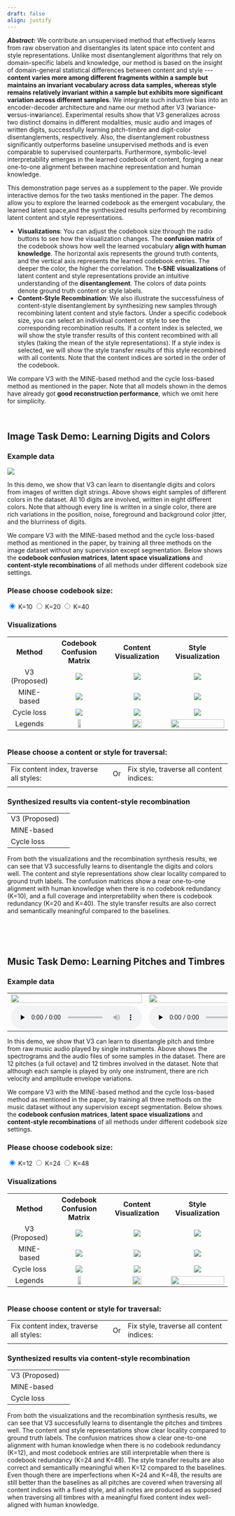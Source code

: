 ```yaml
---
draft: false
align: justify
---
```


<!-- <div style="text-align: justify;"> -->

***Abstract:*** <span class="lowlight-gray">
    We contribute an unsupervised method that effectively learns from raw observation and disentangles its latent space into content and style representations. Unlike most disentanglement algorithms that rely on domain-specific labels and knowledge, our method is based on the insight of domain-general statistical differences between content and style --- **content varies more among different fragments within a sample but maintains an invariant vocabulary across data samples, whereas style remains relatively invariant within a sample but exhibits more significant variation across different samples**. We integrate such inductive bias into an encoder-decoder architecture and name our method after V3 (**v**ariance-**v**ersus-in**v**ariance). Experimental results show that V3 generalizes across two distinct domains in different modalities, music audio and images of written digits, successfully learning pitch-timbre and digit-color disentanglements, respectively. Also, the disentanglement robustness significantly outperforms baseline unsupervised methods and is even comparable to supervised counterparts. Furthermore, symbolic-level interpretability emerges in the learned codebook of content, forging a near one-to-one alignment between machine representation and human knowledge.
</span>


This demonstration page serves as a supplement to the paper. We provide interactive demos for the two tasks mentioned in the paper. The demos allow you to explore the learned codebook as the emergent vocabulary, the learned latent space,and the synthesized results performed by recombining latent content and style representations.
- **Visualizations**: You can adjust the codebook size through the radio buttons to see how the visualization changes. The **confusion matrix** of the codebook shows how well the learned vocabulary **align with human knowledge**. The horizontal axis represents the ground truth contents, and the vertical axis represents the learned codebook entries. The deeper the color, the higher the correlation. The **t-SNE visualizations** of latent content and style representations provide an intuitive understanding of the **disentanglement**. The colors of data points denote ground truth content or style labels.
- **Content-Style Recombination**: We also illustrate the successfulness of content-style disentanglement by synthesizing new samples through recombining latent content and style factors. Under a specific codebook size, you can select an individual content or style to see the corresponding recombination results. If a content index is selected, we will show the style transfer results of this content recombined with all styles (taking the mean of the style representations). If a style index is selected, we will show the style transfer results of this style recombined with all contents. Note that the content indices are sorted in the order of the codebook.

We compare V3 with the MINE-based method and the cycle loss-based method as mentioned in the paper. Note that all models shown in the demos have already got **good reconstruction performance**, which we omit here for simplicity.

<br>

## Image Task Demo: Learning Digits and Colors
<a id="image"></a>

<div class="taskdemo-container">
    <h3>Example data</h3>
    <image src="image_data_sample.svg" style="display: ">
</div>

In this demo, we show that V3 can learn to disentangle digits and colors from images of written digit strings. Above shows eight samples of different colors in the dataset. All 10 digits are involved, written in eight different colors. Note that although every line is written in a single color, there are rich variations in the position, noise, foreground and background color jitter, and the blurriness of digits.

We compare V3 with the MINE-based method and the cycle loss-based method as mentioned in the paper, by training all three methods on the image dataset without any supervision except segmentation. Below shows the **codebook confusion matrices**, **latent space visualizations** and **content-style recombinations** of all methods under different codebook size settings.

<div class="taskdemo-container">
    <h3>Please choose codebook size:</h3> 
    <input type="radio" value="10" checked="checked" name="image_codebook"> <!--checked设置默认选中-->
    K=10
    <input type="radio" value="20" name="image_codebook">
    K=20
    <input type="radio" value="40" name="image_codebook">
    K=40
    <br>
    <h3>Visualizations</h3>
    <table style="text-align: center; margin:auto">
        <tr>
            <th>Method</td>
            <th style="width: 33%">Codebook Confusion Matrix</td>
            <th style="width: 33%">Content Visualization</td>
            <th style="width: 33%">Style Visualization</td>
        </tr>
        <tr>
            <td>V3 (Proposed)</td>
            <td>
                <image src="image_v3_10/codebook_confusion_matrix.svg" id="image_v3_10_cf" style="display: ">
                <image src="image_v3_20/codebook_confusion_matrix.svg" id="image_v3_20_cf" style="display: none"> 
                <image src="image_v3_40/codebook_confusion_matrix.svg" id="image_v3_40_cf" style="display: none"> 
            </td>
            <td>
                <image src="image_v3_10/emb_c_tsne_3d.svg" id="image_v3_10_c" style="display: ">
                <image src="image_v3_20/emb_c_tsne_3d.svg" id="image_v3_20_c" style="display: none"> 
                <image src="image_v3_40/emb_c_tsne_3d.svg" id="image_v3_40_c" style="display: none">
            </td>
            <td>
                <image src="image_v3_10/emb_s_tsne_3d.svg" id="image_v3_10_s" style="display: ">
                <image src="image_v3_20/emb_s_tsne_3d.svg" id="image_v3_20_s" style="display: none"> 
                <image src="image_v3_40/emb_s_tsne_3d.svg" id="image_v3_40_s" style="display: none"> 
            </td>
        </tr>
        <tr>
            <td>MINE-based</td>
            <td>
                <image src="image_mine_10/codebook_confusion_matrix.svg" id="image_mine_10_cf" style="display: ">
                <image src="image_mine_20/codebook_confusion_matrix.svg" id="image_mine_20_cf" style="display: none"> 
                <image src="image_mine_40/codebook_confusion_matrix.svg" id="image_mine_40_cf" style="display: none"> 
            </td>
            <td>
                <image src="image_mine_10/emb_c_tsne_3d.svg" id="image_mine_10_c" style="display: ">
                <image src="image_mine_20/emb_c_tsne_3d.svg" id="image_mine_20_c" style="display: none"> 
                <image src="image_mine_40/emb_c_tsne_3d.svg" id="image_mine_40_c" style="display: none">
            </td>
            <td>
                <image src="image_mine_10/emb_s_tsne_3d.svg" id="image_mine_10_s" style="display: ">
                <image src="image_mine_20/emb_s_tsne_3d.svg" id="image_mine_20_s" style="display: none"> 
                <image src="image_mine_40/emb_s_tsne_3d.svg" id="image_mine_40_s" style="display: none"> 
            </td>
        </tr>
        <tr>
            <td>Cycle loss</td>
            <td>
                <image src="image_cycle_10/codebook_confusion_matrix.svg" id="image_cycle_10_cf" style="display: ">
                <image src="image_cycle_20/codebook_confusion_matrix.svg" id="image_cycle_20_cf" style="display: none"> 
                <image src="image_cycle_40/codebook_confusion_matrix.svg" id="image_cycle_40_cf" style="display: none"> 
            </td>
            <td>
                <image src="image_cycle_10/emb_c_tsne_3d.svg" id="image_cycle_10_c" style="display: ">
                <image src="image_cycle_20/emb_c_tsne_3d.svg" id="image_cycle_20_c" style="display: none"> 
                <image src="image_cycle_40/emb_c_tsne_3d.svg" id="image_cycle_40_c" style="display: none">
            </td>
            <td>
                <image src="image_cycle_10/emb_s_tsne_3d.svg" id="image_cycle_10_s" style="display: ">
                <image src="image_cycle_20/emb_s_tsne_3d.svg" id="image_cycle_20_s" style="display: none"> 
                <image src="image_cycle_40/emb_s_tsne_3d.svg" id="image_cycle_40_s" style="display: none"> 
            </td>
        </tr>
        <tr>
            <td>Legends</td>
            <td>
                <image src="confusion_mtx_legend.svg" id="cf_legend" style="width: 25%; margin: auto">
            </td>
            <td>
                <image src="image_legend_c.svg" id="image_c_legend" style="width: 42%; margin: auto">
            </td>
            <td>
                <image src="image_legend_s.svg" id="image_s_legend" style="width: 100%; margin: auto">
            </td>
        </tr>
    </table>
    <br>
    <h3>Please choose a content or style for traversal:</h3>
    <table>
        <tr>
            <td>
                Fix content index, traverse all styles:
            </td>
            <td>
            Or
            </td>
            <td>
                Fix style, traverse all content indices:
            </td>
        </tr>
        <tr>
            <td>
                <div id="select_image_fix_c"></div>
            </td>
            <td>
            </td>
            <td>
                <div id="select_image_fix_s"></div>
            </td>
        </tr>
    </table>
    <!-- Fix content index, traverse all styles:
    <div id="select_image_fix_c"></div>
    Fix style, traverse all content indices:
    <div id="select_image_fix_s"></div> -->
    <h3>Synthesized results via content-style recombination</h3>
    <table>
        <tr>
            <td>
                V3 (Proposed)
            </td>
            <td>
                <div id="transfer_image_v3"></div>
            </td>
        </tr>
        <tr>
            <td>
                MINE-based
            </td>
            <td>
                <div id="transfer_image_mine"></div>
            </td>
        </tr>
        <tr>
            <td>
                Cycle loss
            </td>
            <td>
                <div id="transfer_image_cycle"></div>
            </td>
        </tr>
    </table>
    <!-- <div id="transfer_music"></div> -->
    From both the visualizations and the recombination synthesis results, we can see that V3 successfully learns to disentangle the digits and colors well. The content and style representations show clear locality compared to ground truth labels. The confusion matrices show a near one-to-one alignment with human knowledge when there is no codebook redundancy (K=10), and a full coverage and interpretability when there is codebook redundancy (K=20 and K=40). The style transfer results are also correct and semantically meaningful compared to the baselines.
</div>

<br><br><br>

## Music Task Demo: Learning Pitches and Timbres
<div class="taskdemo-container">
    <h3>Example data</h3>
    <table style="text-align: center; margin:auto">
        <tr>
            <td>
                <image src="music_data_sample_1.png" style="width: 100%; margin:auto">
            </td>
            <td>
                <image src="music_data_sample_2.png" style="width: 100%; margin:auto">
            </td>
            <td>
                <image src="music_data_sample_3.png" style="width: 100%; margin:auto">
            </td>
        </tr>
        <tr>
            <td>
                <audio id="player1" controls controlsList="nodownload" preload="none">
                    <source src="music_data_sample_1.wav">
                </audio>
            </td>
            <td>
                <audio id="player2" controls controlsList="nodownload" preload="none">
                    <source src="music_data_sample_2.wav">
                </audio>
            </td>
            <td>
                <audio id="player3" controls controlsList="nodownload" preload="none">
                    <source src="music_data_sample_3.wav">
                </audio>
            </td>
        </tr>
    </table>
</div>

In this demo, we show that V3 can learn to disentangle pitch and timbre from raw music audio played by single instruments. Above shows the spectrograms and the audio files of some samples in the dataset. There are 12 pitches (a full octave) and 12 timbres involved in the dataset. Note that although each sample is played by only one instrument, there are rich velocity and amplitude envelope variations.

We compare V3 with the MINE-based method and the cycle loss-based method as mentioned in the paper, by training all three methods on the music dataset without any supervision except segmentation. Below shows the **codebook confusion matrices**, **latent space visualizations** and **content-style recombinations** of all methods under different codebook size settings.

<div class="taskdemo-container">
    <h3>Please choose codebook size:</h3> 
    <input type="radio" value="12" checked="checked" name="music_codebook"> <!--checked设置默认选中-->
    K=12
    <input type="radio" value="24" name="music_codebook">
    K=24
    <input type="radio" value="48" name="music_codebook">
    K=48
    <br>
    <h3>Visualizations</h3>
    <table style="text-align: center; margin:auto">
        <tr>
            <th>Method</td>
            <th style="width: 33%">Codebook Confusion Matrix</td>
            <th style="width: 33%">Content Visualization</td>
            <th style="width: 33%">Style Visualization</td>
        </tr>
        <tr>
            <td>V3 (Proposed)</td>
            <td>
                <image src="music_v3_12/codebook_confusion_matrix.svg" id="music_v3_12_cf" style="display: ">
                <image src="music_v3_24/codebook_confusion_matrix.svg" id="music_v3_24_cf" style="display: none"> 
                <image src="music_v3_48/codebook_confusion_matrix.svg" id="music_v3_48_cf" style="display: none"> 
            </td>
            <td>
                <image src="music_v3_12/emb_c_tsne_3d.svg" id="music_v3_12_c" style="display: ">
                <image src="music_v3_24/emb_c_tsne_3d.svg" id="music_v3_24_c" style="display: none"> 
                <image src="music_v3_48/emb_c_tsne_3d.svg" id="music_v3_48_c" style="display: none">
            </td>
            <td>
                <image src="music_v3_12/emb_s_tsne_3d.svg" id="music_v3_12_s" style="display: ">
                <image src="music_v3_24/emb_s_tsne_3d.svg" id="music_v3_24_s" style="display: none"> 
                <image src="music_v3_48/emb_s_tsne_3d.svg" id="music_v3_48_s" style="display: none"> 
            </td>
        </tr>
        <tr>
            <td>MINE-based</td>
            <td>
                <image src="music_mine_12/codebook_confusion_matrix.svg" id="music_mine_12_cf" style="display: ">
                <image src="music_mine_24/codebook_confusion_matrix.svg" id="music_mine_24_cf" style="display: none"> 
                <image src="music_mine_48/codebook_confusion_matrix.svg" id="music_mine_48_cf" style="display: none"> 
            </td>
            <td>
                <image src="music_mine_12/emb_c_tsne_3d.svg" id="music_mine_12_c" style="display: ">
                <image src="music_mine_24/emb_c_tsne_3d.svg" id="music_mine_24_c" style="display: none"> 
                <image src="music_mine_48/emb_c_tsne_3d.svg" id="music_mine_48_c" style="display: none">
            </td>
            <td>
                <image src="music_mine_12/emb_s_tsne_3d.svg" id="music_mine_12_s" style="display: ">
                <image src="music_mine_24/emb_s_tsne_3d.svg" id="music_mine_24_s" style="display: none"> 
                <image src="music_mine_48/emb_s_tsne_3d.svg" id="music_mine_48_s" style="display: none"> 
            </td>
        </tr>
        <tr>
            <td>Cycle loss</td>
            <td>
                <image src="music_cycle_12/codebook_confusion_matrix.svg" id="music_cycle_12_cf" style="display: ">
                <image src="music_cycle_24/codebook_confusion_matrix.svg" id="music_cycle_24_cf" style="display: none"> 
                <image src="music_cycle_48/codebook_confusion_matrix.svg" id="music_cycle_48_cf" style="display: none"> 
            </td>
            <td>
                <image src="music_cycle_12/emb_c_tsne_3d.svg" id="music_cycle_12_c" style="display: ">
                <image src="music_cycle_24/emb_c_tsne_3d.svg" id="music_cycle_24_c" style="display: none"> 
                <image src="music_cycle_48/emb_c_tsne_3d.svg" id="music_cycle_48_c" style="display: none">
            </td>
            <td>
                <image src="music_cycle_12/emb_s_tsne_3d.svg" id="music_cycle_12_s" style="display: ">
                <image src="music_cycle_24/emb_s_tsne_3d.svg" id="music_cycle_24_s" style="display: none"> 
                <image src="music_cycle_48/emb_s_tsne_3d.svg" id="music_cycle_48_s" style="display: none"> 
            </td>
        </tr>
        <tr>
            <td>Legends</td>
            <td>
                <image src="confusion_mtx_legend.svg" id="cf_legend" style="width: 25%; margin: auto">
            </td>
            <td>
                <image src="music_legend_c.svg" id="music_c_legend" style="width: 42%; margin: auto">
            </td>
            <td>
                <image src="music_legend_s.svg" id="music_s_legend" style="width: 100%; margin: auto">
            </td>
        </tr>
    </table>
    <br>
    <h3>Please choose content or style for traversal:</h3>
    <table>
        <tr>
            <td>
                Fix content index, traverse all styles:
            </td>
            <td>
            Or
            </td>
            <td>
                Fix style, traverse all content indices:
            </td>
        </tr>
        <tr>
            <td>
                <div id="select_music_fix_c"></div>
            </td>
            <td>
            </td>
            <td>
                <div id="select_music_fix_s"></div>
            </td>
        </tr>
    </table>
    <!-- Fix content index, traverse all styles:
    <div id="select_music_fix_c"></div>
    Fix style, traverse all content indices:
    <div id="select_music_fix_s"></div> -->
    <h3>Synthesized results via content-style recombination</h3>
    <table>
        <tr>
            <td>
                V3 (Proposed)
            </td>
            <td>
                <div id="transfer_music_v3"></div>
            </td>
        </tr>
        <tr>
            <td>
                MINE-based
            </td>
            <td>
                <div id="transfer_music_mine"></div>
            </td>
        </tr>
        <tr>
            <td>
                Cycle loss
            </td>
            <td>
                <div id="transfer_music_cycle"></div>
            </td>
        </tr>
    </table>
    <!-- <div id="transfer_music"></div> -->
    From both the visualizations and the recombination synthesis results, we can see that V3 successfully learns to disentangle the pitches and timbres well. The content and style representations show clear locality compared to ground truth labels. The confusion matrices show a clear one-to-one alignment with human knowledge when there is no codebook redundancy (K=12), and most codebook entries are still interpretable when there is codebook redundancy (K=24 and K=48). The style transfer results are also correct and semantically meaningful when K=12 compared to the baselines. Even though there are imperfections when K=24 and K=48, the results are still better than the baselines as all pitches are covered when traversing all content indices with a fixed style, and all notes are produced as supposed when traversing all timbres with a meaningful fixed content index well-aligned with human knowledge. 
</div>

<script src="js/music.js"></script>
<script src="js/image.js"></script>